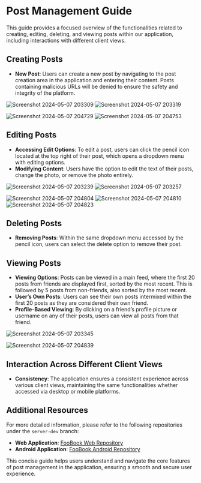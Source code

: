 # Post Management Guide

This guide provides a focused overview of the functionalities related to creating, editing, deleting, and viewing posts within our application, including interactions with different client views.

## Creating Posts
- **New Post**: Users can create a new post by navigating to the post creation area in the application and entering their content. Posts containing malicious URLs will be denied to ensure the safety and integrity of the platform.

![Screenshot 2024-05-07 203309](https://github.com/TomerBeren/FooBook_Server/assets/118894673/44a2c989-e894-412c-8d31-33ccddb07551)
![Screenshot 2024-05-07 203319](https://github.com/TomerBeren/FooBook_Server/assets/118894673/88874f8a-241e-4c08-92ef-1fa8d915552e)

![Screenshot 2024-05-07 204729](https://github.com/TomerBeren/FooBook_Server/assets/118894673/6cf7b927-b1dd-4b81-866f-3faa2e1db3f0)
![Screenshot 2024-05-07 204753](https://github.com/TomerBeren/FooBook_Server/assets/118894673/759a1821-89b4-4c21-a015-0342dcb343d1)


## Editing Posts
- **Accessing Edit Options**: To edit a post, users can click the pencil icon located at the top right of their post, which opens a dropdown menu with editing options.
- **Modifying Content**: Users have the option to edit the text of their posts, change the photo, or remove the photo entirely.

![Screenshot 2024-05-07 203239](https://github.com/TomerBeren/FooBook_Server/assets/118894673/a3801b61-b0fb-4bb5-8051-f99416ea0940)
![Screenshot 2024-05-07 203257](https://github.com/TomerBeren/FooBook_Server/assets/118894673/0fe1b5f7-761d-4d45-be34-46ad431944cd)

![Screenshot 2024-05-07 204804](https://github.com/TomerBeren/FooBook_Server/assets/118894673/4ceb8951-b442-4fa9-a0b4-d2c58aca7d0c)
![Screenshot 2024-05-07 204810](https://github.com/TomerBeren/FooBook_Server/assets/118894673/79ae57bc-787b-4dfa-bfd9-6540cd41ad37)
![Screenshot 2024-05-07 204823](https://github.com/TomerBeren/FooBook_Server/assets/118894673/a12f4c7e-0b5c-4094-ac87-f052677c6221)


## Deleting Posts
- **Removing Posts**: Within the same dropdown menu accessed by the pencil icon, users can select the delete option to remove their post.

## Viewing Posts
- **Viewing Options**: Posts can be viewed in a main feed, where the first 20 posts from friends are displayed first, sorted by the most recent. This is followed by 5 posts from non-friends, also sorted by the most recent.
- **User’s Own Posts**: Users can see their own posts intermixed within the first 20 posts as they are considered their own friend.
- **Profile-Based Viewing**: By clicking on a friend’s profile picture or username on any of their posts, users can view all posts from that friend.

![Screenshot 2024-05-07 203345](https://github.com/TomerBeren/FooBook_Server/assets/118894673/6e73a61d-8024-4944-be0a-a6e6e9c2310d)

![Screenshot 2024-05-07 204839](https://github.com/TomerBeren/FooBook_Server/assets/118894673/c9e00a54-c855-431b-93d2-b3bdddb95522)


## Interaction Across Different Client Views
- **Consistency**: The application ensures a consistent experience across various client views, maintaining the same functionalities whether accessed via desktop or mobile platforms.

## Additional Resources
For more detailed information, please refer to the following repositories under the `server-dev` branch:
- **Web Application**: [FooBook Web Repository](https://github.com/TomerBeren/FooBook_Web)
- **Android Application**: [FooBook Android Repository](https://github.com/RoeiMesi/FooBook_Android)

This concise guide helps users understand and navigate the core features of post management in the application, ensuring a smooth and secure user experience.
